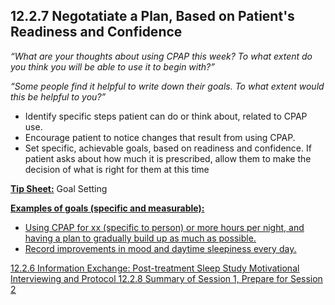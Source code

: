 ## 12.2.7 Negotatiate a Plan, Based on Patient's Readiness and Confidence

_“What are your thoughts about using CPAP this week? To what extent do you think you will be able to use it to begin with?”_

_“Some people find it helpful to write down their goals. To what extent would this be helpful to you?”_

* Identify specific steps patient can do or think about, related to CPAP use.
* Encourage patient to notice changes that result from using CPAP.
* Set specific, achievable goals, based on readiness and confidence. If patient asks about how much it is prescribed, allow them to make the decision of what is right for them at this time

<div class="bs-callout bs-callout-info">
  <p>
    <strong><u>Tip Sheet:</u></strong>
    Goal Setting
  </p>
</div>

**<u>Examples of goals (specific and measurable)<u>:**

* Using CPAP for xx (specific to person) or more hours per night, and having a plan to gradually build up as much as possible.
* Record improvements in mood and daytime sleepiness every day.


<div class="center">
<div class="btn-group">
  <a href=":pages_path:/manuals/motivational-interviewing/12-02-06-info-exchange-posttreatment-sleep-study.md" class="btn btn-default">
    <span class="glyphicon glyphicon-chevron-left"></span>
    12.2.6 Information Exchange: Post-treatment Sleep Study
  </a>

  <a href=":pages_path:/manuals/motivational-interviewing" class="btn btn-default">
    <span class="glyphicon glyphicon-chevron-up"></span>
    Motivational Interviewing and Protocol
  </a>

  <a href=":pages_path:/motivational-interviewing/12-02-08-session1-summary.md" class="btn btn-success">
    <span class="glyphicon glyphicon-chevron-right"></span>
    12.2.8 Summary of Session 1, Prepare for Session 2
  </a>
</div>
</div>
